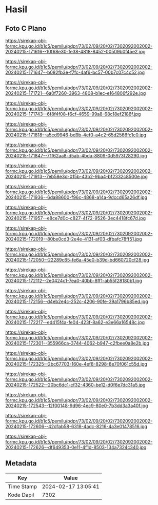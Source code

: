 # Hasil

## Foto C Plano

https://sirekap-obj-formc.kpu.go.id/b1c5/pemilu/pdpr/73/02/09/20/02/7302092002002-20240215-171616--10f68e30-fe38-4818-8452-00509b0f45e2.jpg

https://sirekap-obj-formc.kpu.go.id/b1c5/pemilu/pdpr/73/02/09/20/02/7302092002002-20240215-171647--b082fb3e-f7fc-4af6-bc57-00b7c07c4c52.jpg

https://sirekap-obj-formc.kpu.go.id/b1c5/pemilu/pdpr/73/02/09/20/02/7302092002002-20240215-171721--6a0f7260-3963-4808-b1ec-e164806f292e.jpg

https://sirekap-obj-formc.kpu.go.id/b1c5/pemilu/pdpr/73/02/09/20/02/7302092002002-20240215-171743--6f8f4f08-f6cf-4659-99a8-68c18ef2186f.jpg

https://sirekap-obj-formc.kpu.go.id/b1c5/pemilu/pdpr/73/02/09/20/02/7302092002002-20240215-171818--a5cd9946-bd9b-4ef0-a4c2-65d2566fc1c0.jpg

https://sirekap-obj-formc.kpu.go.id/b1c5/pemilu/pdpr/73/02/09/20/02/7302092002002-20240215-171847--71f62aa8-d5ab-4bda-8809-0d5973f28290.jpg

https://sirekap-obj-formc.kpu.go.id/b1c5/pemilu/pdpr/73/02/09/20/02/7302092002002-20240215-171913--7eb58e3d-015b-43b2-9ba4-bf2332c8500e.jpg

https://sirekap-obj-formc.kpu.go.id/b1c5/pemilu/pdpr/73/02/09/20/02/7302092002002-20240215-171936--6da88600-f96c-4868-a14a-9dccd65a26df.jpg

https://sirekap-obj-formc.kpu.go.id/b1c5/pemilu/pdpr/73/02/09/20/02/7302092002002-20240215-171957--e8ce7d0c-c827-4f72-9526-3ec4418fc67d.jpg

https://sirekap-obj-formc.kpu.go.id/b1c5/pemilu/pdpr/73/02/09/20/02/7302092002002-20240215-172019--80be0cd3-2e4e-4131-af03-dfbafc78ff51.jpg

https://sirekap-obj-formc.kpu.go.id/b1c5/pemilu/pdpr/73/02/09/20/02/7302092002002-20240215-172050--22289c65-fe6a-45e0-b39d-bd660720cf28.jpg

https://sirekap-obj-formc.kpu.go.id/b1c5/pemilu/pdpr/73/02/09/20/02/7302092002002-20240215-172112--2e0424c1-7ea0-40bb-8ff1-ab55f28180b1.jpg

https://sirekap-obj-formc.kpu.go.id/b1c5/pemilu/pdpr/73/02/09/20/02/7302092002002-20240215-172156--d4eb2e4c-252c-4206-90fe-39a1796b85ed.jpg

https://sirekap-obj-formc.kpu.go.id/b1c5/pemilu/pdpr/73/02/09/20/02/7302092002002-20240215-172217--ed415f4a-fe04-423f-8a62-e3e66a16548c.jpg

https://sirekap-obj-formc.kpu.go.id/b1c5/pemilu/pdpr/73/02/09/20/02/7302092002002-20240215-172301--355966ca-3744-4062-b947-c2fbee0a8e2b.jpg

https://sirekap-obj-formc.kpu.go.id/b1c5/pemilu/pdpr/73/02/09/20/02/7302092002002-20240215-172325--2bc67703-160e-4ef8-8298-8e70f061c55d.jpg

https://sirekap-obj-formc.kpu.go.id/b1c5/pemilu/pdpr/73/02/09/20/02/7302092002002-20240215-172522--20bc6dc1-cf32-4360-be12-d0f6e7dc31a5.jpg

https://sirekap-obj-formc.kpu.go.id/b1c5/pemilu/pdpr/73/02/09/20/02/7302092002002-20240215-172543--12f00148-9d96-4ec9-80e0-7b3dd3a3a40f.jpg

https://sirekap-obj-formc.kpu.go.id/b1c5/pemilu/pdpr/73/02/09/20/02/7302092002002-20240215-172606--42d1ab58-6318-4adc-8216-4a3e01478516.jpg

https://sirekap-obj-formc.kpu.go.id/b1c5/pemilu/pdpr/73/02/09/20/02/7302092002002-20240215-172626--df649353-0e11-4f1d-8503-134a7324c340.jpg


## Metadata

| Key        | Value               |
| ---------- | ------------------- |
| Time Stamp | 2024-02-17 13:05:41 |
| Kode Dapil | 7302                |



